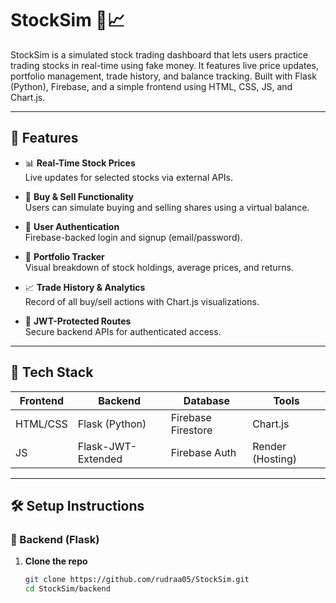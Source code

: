 # StockSim 🧾📈

StockSim is a simulated stock trading dashboard that lets users practice trading stocks in real-time using fake money. It features live price updates, portfolio management, trade history, and balance tracking. Built with Flask (Python), Firebase, and a simple frontend using HTML, CSS, JS, and Chart.js.

---

## 🚀 Features

- 📊 **Real-Time Stock Prices**  
  Live updates for selected stocks via external APIs.

- 🛒 **Buy & Sell Functionality**  
  Users can simulate buying and selling shares using a virtual balance.

- 👤 **User Authentication**  
  Firebase-backed login and signup (email/password).

- 💼 **Portfolio Tracker**  
  Visual breakdown of stock holdings, average prices, and returns.

- 📈 **Trade History & Analytics**  
  Record of all buy/sell actions with Chart.js visualizations.

- 🔐 **JWT-Protected Routes**  
  Secure backend APIs for authenticated access.

---

## 🧱 Tech Stack

| Frontend        | Backend     | Database      | Tools         |
|----------------|-------------|---------------|----------------|
| HTML/CSS    | Flask (Python) | Firebase Firestore | Chart.js     |
| JS | Flask-JWT-Extended | Firebase Auth     | Render (Hosting) |

---

## 🛠️ Setup Instructions

### 🔧 Backend (Flask)

1. **Clone the repo**
   ```bash
   git clone https://github.com/rudraa05/StockSim.git
   cd StockSim/backend
